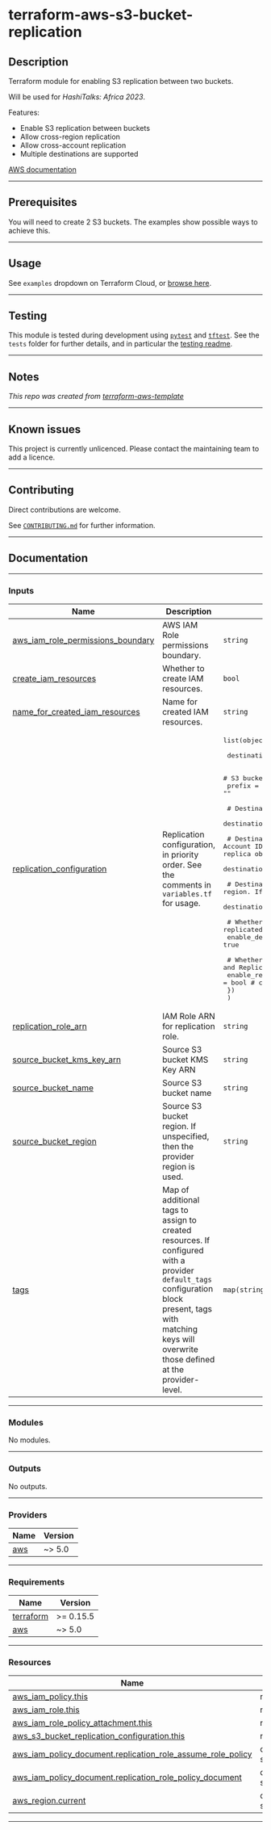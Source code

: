 # terraform-aws-s3-bucket-replication

## Description

Terraform module for enabling S3 replication between two buckets.

Will be used for *HashiTalks: Africa 2023*.

Features:

 - Enable S3 replication between buckets
 - Allow cross-region replication
 - Allow cross-account replication
 - Multiple destinations are supported

[AWS documentation](https://docs.aws.amazon.com...)

----
## Prerequisites

You will need to create 2 S3 buckets. The examples show possible ways to achieve this.

----
## Usage

See `examples` dropdown on Terraform Cloud, or [browse here](/examples/).

----
## Testing

This module is tested during development using [`pytest`](https://docs.pytest.org/en/7.2.x/) and [`tftest`](https://pypi.org/project/tftest/). See the `tests` folder for further details, and in particular the [testing readme](./tests/README.md).

----
## Notes

*This repo was created from [terraform-aws-template](https://github.com/cloudandthings/terraform-aws-template)*


----
## Known issues

This project is currently unlicenced. Please contact the maintaining team to add a licence.

----
## Contributing

Direct contributions are welcome.

See [`CONTRIBUTING.md`](./.github/CONTRIBUTING.md) for further information.

<!-- BEGIN_TF_DOCS -->
----
## Documentation

----
### Inputs

| Name | Description | Type | Default | Required |
|------|-------------|------|---------|:--------:|
| <a name="input_aws_iam_role_permissions_boundary"></a> [aws\_iam\_role\_permissions\_boundary](#input\_aws\_iam\_role\_permissions\_boundary) | AWS IAM Role permissions boundary. | `string` | `null` | no |
| <a name="input_create_iam_resources"></a> [create\_iam\_resources](#input\_create\_iam\_resources) | Whether to create IAM resources. | `bool` | `true` | no |
| <a name="input_name_for_created_iam_resources"></a> [name\_for\_created\_iam\_resources](#input\_name\_for\_created\_iam\_resources) | Name for created IAM resources. | `string` | n/a | yes |
| <a name="input_replication_configuration"></a> [replication\_configuration](#input\_replication\_configuration) | Replication configuration, in priority order. See the comments in `variables.tf` for usage. | <pre>list(object({<br><br>    destination_bucket_name = string<br><br>    # S3 bucket prefix to replicate.<br>    prefix = string # coalesced to ""<br><br>    # Destination S3 bucket KMS Key ARN if applicable.<br>    destination_bucket_kms_key_arn = string<br><br>    # Destination AWS Account ID. Only use for cross-account replication. When specified, replica object ownership will be set to this account.<br>    destination_aws_account_id = string<br><br>    # Destination S3 bucket region. If unspecified, then the provider region is used.<br>    destination_bucket_region = string<br><br>    # Whether delete markers are replicated.<br>    enable_delete_marker_replication = bool # coalesced to true<br><br>    # Whether to enable S3 Replication Time Control (S3 RTC) and Replication Metrics.<br>    enable_replication_time_control_and_metrics = bool # coalesced to false<br>    })<br>  )</pre> | n/a | yes |
| <a name="input_replication_role_arn"></a> [replication\_role\_arn](#input\_replication\_role\_arn) | IAM Role ARN for replication role. | `string` | `null` | no |
| <a name="input_source_bucket_kms_key_arn"></a> [source\_bucket\_kms\_key\_arn](#input\_source\_bucket\_kms\_key\_arn) | Source S3 bucket KMS Key ARN | `string` | `null` | no |
| <a name="input_source_bucket_name"></a> [source\_bucket\_name](#input\_source\_bucket\_name) | Source S3 bucket name | `string` | n/a | yes |
| <a name="input_source_bucket_region"></a> [source\_bucket\_region](#input\_source\_bucket\_region) | Source S3 bucket region. If unspecified, then the provider region is used. | `string` | `null` | no |
| <a name="input_tags"></a> [tags](#input\_tags) | Map of additional tags to assign to created resources. If configured with a provider `default_tags` configuration block present, tags with matching keys will overwrite those defined at the provider-level. | `map(string)` | `{}` | no |

----
### Modules

No modules.

----
### Outputs

No outputs.

----
### Providers

| Name | Version |
|------|---------|
| <a name="provider_aws"></a> [aws](#provider\_aws) | ~> 5.0 |

----
### Requirements

| Name | Version |
|------|---------|
| <a name="requirement_terraform"></a> [terraform](#requirement\_terraform) | >= 0.15.5 |
| <a name="requirement_aws"></a> [aws](#requirement\_aws) | ~> 5.0 |

----
### Resources

| Name | Type |
|------|------|
| [aws_iam_policy.this](https://registry.terraform.io/providers/hashicorp/aws/latest/docs/resources/iam_policy) | resource |
| [aws_iam_role.this](https://registry.terraform.io/providers/hashicorp/aws/latest/docs/resources/iam_role) | resource |
| [aws_iam_role_policy_attachment.this](https://registry.terraform.io/providers/hashicorp/aws/latest/docs/resources/iam_role_policy_attachment) | resource |
| [aws_s3_bucket_replication_configuration.this](https://registry.terraform.io/providers/hashicorp/aws/latest/docs/resources/s3_bucket_replication_configuration) | resource |
| [aws_iam_policy_document.replication_role_assume_role_policy](https://registry.terraform.io/providers/hashicorp/aws/latest/docs/data-sources/iam_policy_document) | data source |
| [aws_iam_policy_document.replication_role_policy_document](https://registry.terraform.io/providers/hashicorp/aws/latest/docs/data-sources/iam_policy_document) | data source |
| [aws_region.current](https://registry.terraform.io/providers/hashicorp/aws/latest/docs/data-sources/region) | data source |

----
<!-- END_TF_DOCS -->
